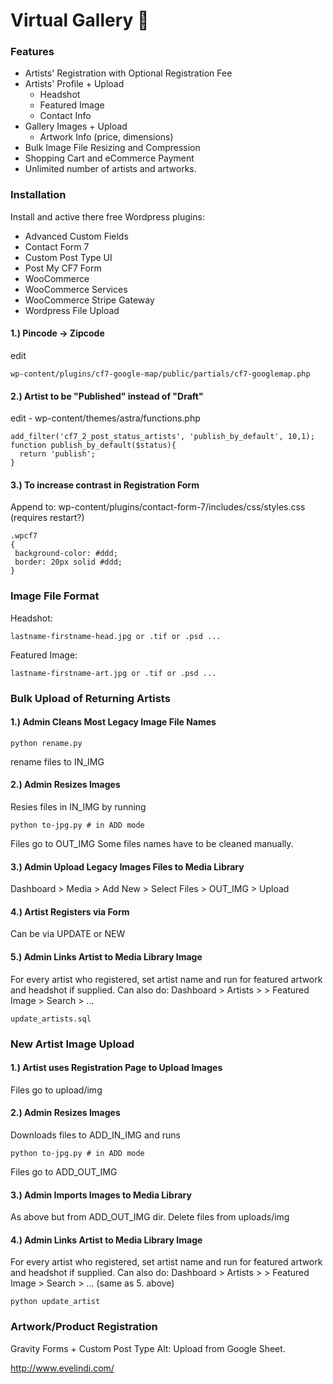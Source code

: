 # Virtual Gallery     :art:
### Features
* Artists' Registration with Optional Registration Fee
* Artists' Profile + Upload
    * Headshot
    * Featured Image
    * Contact Info
* Gallery Images + Upload
    * Artwork Info (price, dimensions)
* Bulk Image File Resizing and Compression
* Shopping Cart and eCommerce Payment
* Unlimited number of artists and artworks.

### Installation
Install and active there free Wordpress plugins:
* Advanced Custom Fields
* Contact Form 7
* Custom Post Type UI
* Post My CF7 Form
* WooCommerce
* WooCommerce Services
* WooCommerce Stripe Gateway
* Wordpress File Upload

#### 1.) Pincode -> Zipcode
edit
```
wp-content/plugins/cf7-google-map/public/partials/cf7-googlemap.php
```
#### 2.) Artist to be "Published" instead of "Draft"
edit 
	- wp-content/themes/astra/functions.php
```
add_filter('cf7_2_post_status_artists', 'publish_by_default', 10,1);
function publish_by_default($status){
  return 'publish';
}
```
#### 3.) To increase contrast in Registration Form
Append to: wp-content/plugins/contact-form-7/includes/css/styles.css (requires restart?)
```
.wpcf7
{
 background-color: #ddd;
 border: 20px solid #ddd;
}
```


### Image File Format
Headshot:
```
lastname-firstname-head.jpg or .tif or .psd ...
```
Featured Image:
```
lastname-firstname-art.jpg or .tif or .psd ...
```
### Bulk Upload of Returning Artists

#### 1.) Admin Cleans Most Legacy Image File Names

```
python rename.py
```
rename files to IN_IMG
#### 2.) Admin Resizes Images
Resies files in IN_IMG by running
```
python to-jpg.py # in ADD mode
```
Files go to OUT_IMG
Some files names have to be cleaned manually.
#### 3.) Admin Upload Legacy Images Files to Media Library
Dashboard > Media > Add New > Select Files > OUT_IMG > Upload

#### 4.) Artist Registers via Form
Can be via UPDATE or NEW

#### 5.) Admin Links Artist to Media Library Image
For every artist who registered, set artist name and run for featured artwork and headshot if supplied.
Can also do: Dashboard > Artists > <artist> > Featured Image > Search > ...

```
update_artists.sql
```

### New Artist Image Upload
#### 1.) Artist uses Registration Page to Upload Images
Files go to upload/img
#### 2.) Admin Resizes Images
Downloads files to ADD_IN_IMG
and runs
```
python to-jpg.py # in ADD mode
```
Files go to ADD_OUT_IMG
#### 3.) Admin Imports Images to Media Library
As above but from ADD_OUT_IMG dir.
Delete files from uploads/img

#### 4.) Admin Links Artist to Media Library Image
For every artist who registered, set artist name and run for featured artwork and headshot if supplied.
Can also do: Dashboard > Artists > <artist> > Featured Image > Search > ...
(same as 5. above)
```
python update_artist
```

### Artwork/Product Registration
Gravity Forms + Custom Post Type
Alt: Upload from Google Sheet.

http://www.evelindi.com/


